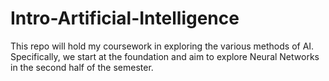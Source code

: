 # Intro-Artificial-Intelligence
This repo will hold my coursework in exploring the various methods of AI. Specifically, we start at the foundation and aim to explore Neural Networks in the second half of the semester.